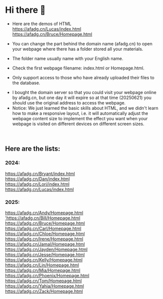 # Hi there 👋

* Here are the demos of HTML<br>
<a href='https://afadg.cn/Lucas/index.html'>https://afadg.cn/Lucas/index.html</a>
&nbsp;<br>
<a href='https://afadg.cn/Bruce/Homepage.html'>https://afadg.cn/Bruce/Homepage.html</a>

* You can change the part behind the domain name (afadg.cn) to open your webpage where there has a folder stored all your materials. 
* The folder name usually name with your English name.
* Check the first webpage filename: index.html or Homepage.html.
* Only support access to those who have already uploaded their files to the database.
<!--etonhouse-dg.top-->
* I bought the domain server so that you could visit your webpage online by afadg.cn, but one day it will expire so at that time (20250621) you should use the original address to access the webpage.
* Notice: We just learned the basic skills about HTML, and we didn't learn how to make a responsive layout, i.e. it will automatically adjust the webpage content size to implement the effect you want when your webpage is visited on different devices on different screen sizes.

<br>

## Here are the lists:<br>
### 2024:
<a href='https://afadg.cn/Bryant/index.html'>https://afadg.cn/Bryant/index.html</a>
&nbsp;<br>
<a href='https://afadg.cn/Dan/index.html'>https://afadg.cn/Dan/index.html</a>
&nbsp;<br>
<a href='https://afadg.cn/Lori/index.html'>https://afadg.cn/Lori/index.html</a>
&nbsp;<br>
<a href='https://afadg.cn/Lucas/index.html'>https://afadg.cn/Lucas/index.html</a>
&nbsp;<br>

### 2025:
<a href='https://afadg.cn/Andy/Homepage.html'>https://afadg.cn/Andy/Homepage.html</a>
&nbsp;<br>
<a href='https://afadg.cn/Bill/Homepage.html'>'https://afadg.cn/Bill/Homepage.html</a>
&nbsp;<br>
<a href='https://afadg.cn/Bruce/Homepage.html'>https://afadg.cn/Bruce/Homepage.html</a>
&nbsp;<br>
https://afadg.cn/Carl/Homepage.html
&nbsp;<br>
<a href='https://afadg.cn/Chloe/Homepage.html'>https://afadg.cn/Chloe/Homepage.html</a>
&nbsp;<br>
<a href='https://afadg.cn/Irene/Homepage.html'>https://afadg.cn/Irene/Homepage.html</a>
&nbsp;<br>
https://afadg.cn/Jamal/Homepage.html
&nbsp;<br>
<a href='https://afadg.cn/Jayden/Homepage.html'>https://afadg.cn/Jayden/Homepage.html</a>
&nbsp;<br>
<a href='https://afadg.cn/Jesse/Homepage.html'>https://afadg.cn/Jesse/Homepage.html</a>
&nbsp;<br>
<a href='https://afadg.cn/Kelly/Homepage.html'>https://afadg.cn/Kelly/Homepage.html</a>
&nbsp;<br>
https://afadg.cn/Lin/Homepage.html
&nbsp;<br>
<a href='https://afadg.cn/Mia/Homepage.html'>https://afadg.cn/Mia/Homepage.html</a>
&nbsp;<br>
<a href='https://afadg.cn/Phoenix/Homepage.html'>https://afadg.cn/Phoenix/Homepage.html</a>
&nbsp;<br>
https://afadg.cn/Tom/Homepage.html
&nbsp;<br>
https://afadg.cn/Yahia/Homepage.html
&nbsp;<br>
https://afadg.cn/Zack/Homepage.html
&nbsp;<br>

